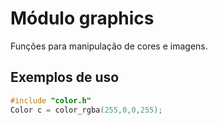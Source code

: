 # Módulo graphics

Funções para manipulação de cores e imagens.

## Exemplos de uso

```c
#include "color.h"
Color c = color_rgba(255,0,0,255);
```
